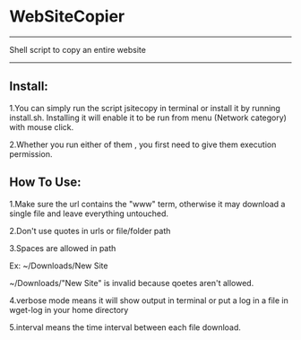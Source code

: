 # WebSiteCopier
**************************************
Shell script to copy an entire website
**************************************

Install:
--------

1.You can simply run the script jsitecopy in terminal or install it by running install.sh. Installing it will enable it to be run from menu (Network category) with mouse click.

2.Whether you run either of them , you first need to give them execution permission.

How To Use:
-----------

1.Make sure the url contains the "www" term, otherwise it may download a single file and leave everything untouched.

2.Don't use quotes in urls or file/folder path

3.Spaces are allowed in path

Ex: ~/Downloads/New Site

~/Downloads/"New Site" is invalid because qoetes aren't allowed.

4.verbose mode means it will show output in terminal or put a log in a file in wget-log in your home directory

5.interval means the time interval between each file download.


